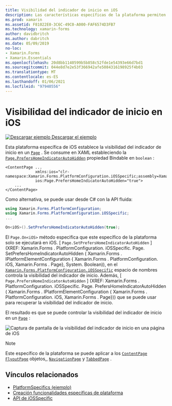 ```yaml
---
title: Visibilidad del indicador de inicio en iOS
description: Las características específicas de la plataforma permiten consumir funcionalidad que solo está disponible en una plataforma específica, sin necesidad de implementar representadores o efectos personalizados. En este artículo se explica cómo usar la plataforma específica de iOS que establece la visibilidad del indicador de inicio en una página.
ms.prod: xamarin
ms.assetid: F81022E0-3C6C-49C0-A000-FAF6574D3FB7
ms.technology: xamarin-forms
author: davidbritch
ms.author: dabritch
ms.date: 05/09/2019
no-loc:
- Xamarin.Forms
- Xamarin.Essentials
ms.openlocfilehash: 20d8bb1140599b5b858c52fde1e54393e66d7bd1
ms.sourcegitcommit: 044e8d7e2e53f366942afe5084316198925f4b03
ms.translationtype: MT
ms.contentlocale: es-ES
ms.lasthandoff: 01/06/2021
ms.locfileid: "97940556"
---
```

# <a name="home-indicator-visibility-on-ios"></a>Visibilidad del indicador de inicio en iOS

[![Descargar ejemplo](~/media/shared/download.png) Descargar el ejemplo](/samples/xamarin/xamarin-forms-samples/userinterface-platformspecifics)

Esta plataforma específica de iOS establece la visibilidad del indicador de inicio en un [`Page`](xref:Xamarin.Forms.Page) . Se consume en XAML estableciendo la [`Page.PrefersHomeIndicatorAutoHidden`](xref:Xamarin.Forms.PlatformConfiguration.iOSSpecific.Page.PrefersHomeIndicatorAutoHiddenProperty) propiedad Bindable en `boolean` :

```xaml
<ContentPage ...
             xmlns:ios="clr-namespace:Xamarin.Forms.PlatformConfiguration.iOSSpecific;assembly=Xamarin.Forms.Core"
             ios:Page.PrefersHomeIndicatorAutoHidden="true">
    ...
</ContentPage>
```

Como alternativa, se puede usar desde C# con la API fluida:

```csharp
using Xamarin.Forms.PlatformConfiguration;
using Xamarin.Forms.PlatformConfiguration.iOSSpecific;
...

On<iOS>().SetPrefersHomeIndicatorAutoHidden(true);
```

El `Page.On<iOS>` método especifica que este específico de la plataforma solo se ejecutará en iOS. [ `Page.SetPrefersHomeIndicatorAutoHidden` ] (XREF: Xamarin.Forms . PlatformConfiguration. iOSSpecific. Page. SetPrefersHomeIndicatorAutoHidden ( Xamarin.Forms . IPlatformElementConfiguration { Xamarin.Forms . PlatformConfiguration. iOS, Xamarin.Forms . Page}, System. Boolean)), en el [`Xamarin.Forms.PlatformConfiguration.iOSSpecific`](xref:Xamarin.Forms.PlatformConfiguration.iOSSpecific) espacio de nombres controla la visibilidad del indicador de inicio. Además, [ `Page.PrefersHomeIndicatorAutoHidden` ] (XREF: Xamarin.Forms . PlatformConfiguration. iOSSpecific. Page. PrefersHomeIndicatorAutoHidden ( Xamarin.Forms . IPlatformElementConfiguration { Xamarin.Forms . PlatformConfiguration. iOS, Xamarin.Forms . Page})) que se puede usar para recuperar la visibilidad del indicador de inicio.

El resultado es que se puede controlar la visibilidad del indicador de inicio en un [`Page`](xref:Xamarin.Forms.Page) :

![Captura de pantalla de la visibilidad del indicador de inicio en una página de iOS](page-home-indicator-images/home-indicator-visibility.png "Visibilidad del indicador de página principal")

> [!NOTE]
> Este específico de la plataforma se puede aplicar a los [`ContentPage`](xref:Xamarin.Forms.ContentPage) [`FlyoutPage`](xref:Xamarin.Forms.FlyoutPage) objetos,, [`NavigationPage`](xref:Xamarin.Forms.NavigationPage) y [`TabbedPage`](xref:Xamarin.Forms.TabbedPage) .

## <a name="related-links"></a>Vínculos relacionados

- [PlatformSpecifics (ejemplo)](/samples/xamarin/xamarin-forms-samples/userinterface-platformspecifics)
- [Creación funcionalidades específicas de plataforma](~/xamarin-forms/platform/platform-specifics/index.md#creating-platform-specifics)
- [API de iOSSpecific](xref:Xamarin.Forms.PlatformConfiguration.iOSSpecific)